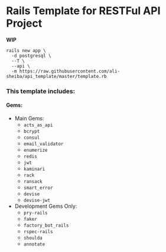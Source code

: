 # Rails Template for RESTFul API Project

**WIP**

```
rails new app \
  -d postgresql \
  --T \
  --api \
  -m https://raw.githubusercontent.com/ali-sheiba/api_template/master/template.rb
```


### This template includes:
#### Gems:
- Main Gems:
  - `acts_as_api`
  - `bcrypt`
  - `consul`
  - `email_validator`
  - `enumerize`
  - `redis`
  - `jwt`
  - `kaminari`
  - `rack`
  - `ransack`
  - `smart_error`
  - `devise`
  - `devise-jwt`
- Development Gems Only:
  - `pry-rails`
  - `faker`
  - `factory_bot_rails`
  - `rspec-rails`
  - `shoulda`
  - `annotate`

